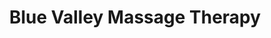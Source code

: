---
title: "Blue Valley Massage Therapy"
url: /lancaster/blue-valley-massage-therapy/
shop: Massage
---